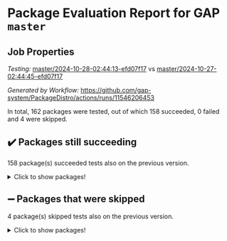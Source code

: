 # Package Evaluation Report for GAP `master`

## Job Properties

*Testing:* [master/2024-10-28-02:44:13-efd07f17](https://github.com/gap-system/PackageDistro/blob/data/reports/master/2024-10-28-02:44:13-efd07f17) vs [master/2024-10-27-02:44:45-efd07f17](https://github.com/gap-system/PackageDistro/blob/data/reports/master/2024-10-27-02:44:45-efd07f17)

*Generated by Workflow:* https://github.com/gap-system/PackageDistro/actions/runs/11546206453

In total, 162 packages were tested, out of which 158 succeeded, 0 failed and 4 were skipped.

## :heavy_check_mark: Packages still succeeding

158 package(s) succeeded tests also on the previous version.
<details><summary>Click to show packages!</summary>

- 4ti2interface 2023.02-04 [(success)](https://github.com/gap-system/PackageDistro/actions/runs/11546206453/job/32134398804)
- ace 5.6.2 [(success)](https://github.com/gap-system/PackageDistro/actions/runs/11546206453/job/32134402004)
- aclib 1.3.2 [(success)](https://github.com/gap-system/PackageDistro/actions/runs/11546206453/job/32134402554)
- agt 0.3.1 [(success)](https://github.com/gap-system/PackageDistro/actions/runs/11546206453/job/32134402992)
- alnuth 3.2.1 [(success)](https://github.com/gap-system/PackageDistro/actions/runs/11546206453/job/32134403265)
- anupq 3.3.1 [(success)](https://github.com/gap-system/PackageDistro/actions/runs/11546206453/job/32134405333)
- atlasrep 2.1.9 [(success)](https://github.com/gap-system/PackageDistro/actions/runs/11546206453/job/32134405604)
- autodoc 2023.06.19 [(success)](https://github.com/gap-system/PackageDistro/actions/runs/11546206453/job/32134405753)
- automata 1.16 [(success)](https://github.com/gap-system/PackageDistro/actions/runs/11546206453/job/32134405911)
- automgrp 1.3.2 [(success)](https://github.com/gap-system/PackageDistro/actions/runs/11546206453/job/32134406081)
- autpgrp 1.11 [(success)](https://github.com/gap-system/PackageDistro/actions/runs/11546206453/job/32134406270)
- cap 2024.10-07 [(success)](https://github.com/gap-system/PackageDistro/actions/runs/11546206453/job/32134406422)
- caratinterface 2.3.7 [(success)](https://github.com/gap-system/PackageDistro/actions/runs/11546206453/job/32134406606)
- cddinterface 2024.09.02 [(success)](https://github.com/gap-system/PackageDistro/actions/runs/11546206453/job/32134406759)
- circle 1.6.6 [(success)](https://github.com/gap-system/PackageDistro/actions/runs/11546206453/job/32134406923)
- classicpres 1.22 [(success)](https://github.com/gap-system/PackageDistro/actions/runs/11546206453/job/32134407101)
- cohomolo 1.6.11 [(success)](https://github.com/gap-system/PackageDistro/actions/runs/11546206453/job/32134407285)
- congruence 1.2.7 [(success)](https://github.com/gap-system/PackageDistro/actions/runs/11546206453/job/32134407498)
- corefreesub 0.6 [(success)](https://github.com/gap-system/PackageDistro/actions/runs/11546206453/job/32134407685)
- corelg 1.57 [(success)](https://github.com/gap-system/PackageDistro/actions/runs/11546206453/job/32134407838)
- crime 1.6 [(success)](https://github.com/gap-system/PackageDistro/actions/runs/11546206453/job/32134408008)
- crisp 1.4.6 [(success)](https://github.com/gap-system/PackageDistro/actions/runs/11546206453/job/32134408213)
- crypting 0.10.5 [(success)](https://github.com/gap-system/PackageDistro/actions/runs/11546206453/job/32134408425)
- cryst 4.1.27 [(success)](https://github.com/gap-system/PackageDistro/actions/runs/11546206453/job/32134408663)
- crystcat 1.1.10 [(success)](https://github.com/gap-system/PackageDistro/actions/runs/11546206453/job/32134408870)
- ctbllib 1.3.9 [(success)](https://github.com/gap-system/PackageDistro/actions/runs/11546206453/job/32134409037)
- cubefree 1.19 [(success)](https://github.com/gap-system/PackageDistro/actions/runs/11546206453/job/32134409248)
- curlinterface 2.4.0 [(success)](https://github.com/gap-system/PackageDistro/actions/runs/11546206453/job/32134409464)
- cvec 2.8.2 [(success)](https://github.com/gap-system/PackageDistro/actions/runs/11546206453/job/32134409679)
- datastructures 0.3.1 [(success)](https://github.com/gap-system/PackageDistro/actions/runs/11546206453/job/32134409851)
- deepthought 1.0.7 [(success)](https://github.com/gap-system/PackageDistro/actions/runs/11546206453/job/32134410020)
- design 1.8.1 [(success)](https://github.com/gap-system/PackageDistro/actions/runs/11546206453/job/32134410232)
- difsets 2.3.1 [(success)](https://github.com/gap-system/PackageDistro/actions/runs/11546206453/job/32134410460)
- digraphs 1.9.0 [(success)](https://github.com/gap-system/PackageDistro/actions/runs/11546206453/job/32134410630)
- edim 1.3.8 [(success)](https://github.com/gap-system/PackageDistro/actions/runs/11546206453/job/32134410843)
- example 4.3.4 [(success)](https://github.com/gap-system/PackageDistro/actions/runs/11546206453/job/32134411010)
- examplesforhomalg 2023.10-01 [(success)](https://github.com/gap-system/PackageDistro/actions/runs/11546206453/job/32134411219)
- factint 1.6.3 [(success)](https://github.com/gap-system/PackageDistro/actions/runs/11546206453/job/32134411403)
- ferret 1.0.14 [(success)](https://github.com/gap-system/PackageDistro/actions/runs/11546206453/job/32134411630)
- fga 1.5.0 [(success)](https://github.com/gap-system/PackageDistro/actions/runs/11546206453/job/32134411835)
- fining 1.5.6 [(success)](https://github.com/gap-system/PackageDistro/actions/runs/11546206453/job/32134412024)
- float 1.0.5 [(success)](https://github.com/gap-system/PackageDistro/actions/runs/11546206453/job/32134412214)
- format 1.4.4 [(success)](https://github.com/gap-system/PackageDistro/actions/runs/11546206453/job/32134412389)
- forms 1.2.12 [(success)](https://github.com/gap-system/PackageDistro/actions/runs/11546206453/job/32134412557)
- fplsa 1.2.6 [(success)](https://github.com/gap-system/PackageDistro/actions/runs/11546206453/job/32134412741)
- fr 2.4.13 [(success)](https://github.com/gap-system/PackageDistro/actions/runs/11546206453/job/32134412895)
- francy 2.0.3 [(success)](https://github.com/gap-system/PackageDistro/actions/runs/11546206453/job/32134413093)
- fwtree 1.3 [(success)](https://github.com/gap-system/PackageDistro/actions/runs/11546206453/job/32134413231)
- gapdoc 1.6.7 [(success)](https://github.com/gap-system/PackageDistro/actions/runs/11546206453/job/32134413399)
- gauss 2023.08-01 [(success)](https://github.com/gap-system/PackageDistro/actions/runs/11546206453/job/32134413552)
- gaussforhomalg 2024.08-01 [(success)](https://github.com/gap-system/PackageDistro/actions/runs/11546206453/job/32134413698)
- gbnp 1.1.0 [(success)](https://github.com/gap-system/PackageDistro/actions/runs/11546206453/job/32134413825)
- generalizedmorphismsforcap 2024.09-03 [(success)](https://github.com/gap-system/PackageDistro/actions/runs/11546206453/job/32134413967)
- genss 1.6.9 [(success)](https://github.com/gap-system/PackageDistro/actions/runs/11546206453/job/32134414100)
- gradedmodules 2024.01-01 [(success)](https://github.com/gap-system/PackageDistro/actions/runs/11546206453/job/32134414251)
- gradedringforhomalg 2024.07-01 [(success)](https://github.com/gap-system/PackageDistro/actions/runs/11546206453/job/32134414420)
- grape 4.9.2 [(success)](https://github.com/gap-system/PackageDistro/actions/runs/11546206453/job/32134414569)
- groupoids 1.76 [(success)](https://github.com/gap-system/PackageDistro/actions/runs/11546206453/job/32134414740)
- grpconst 2.6.5 [(success)](https://github.com/gap-system/PackageDistro/actions/runs/11546206453/job/32134414965)
- guarana 0.96.3 [(success)](https://github.com/gap-system/PackageDistro/actions/runs/11546206453/job/32134415121)
- guava 3.19 [(success)](https://github.com/gap-system/PackageDistro/actions/runs/11546206453/job/32134415273)
- hap 1.66 [(success)](https://github.com/gap-system/PackageDistro/actions/runs/11546206453/job/32134415461)
- hapcryst 0.1.15 [(success)](https://github.com/gap-system/PackageDistro/actions/runs/11546206453/job/32134415655)
- hecke 1.5.4 [(success)](https://github.com/gap-system/PackageDistro/actions/runs/11546206453/job/32134415790)
- help 4.0 [(success)](https://github.com/gap-system/PackageDistro/actions/runs/11546206453/job/32134415933)
- homalg 2024.01-01 [(success)](https://github.com/gap-system/PackageDistro/actions/runs/11546206453/job/32134416077)
- homalgtocas 2023.11-01 [(success)](https://github.com/gap-system/PackageDistro/actions/runs/11546206453/job/32134416219)
- idrel 2.48 [(success)](https://github.com/gap-system/PackageDistro/actions/runs/11546206453/job/32134416345)
- images 1.3.3 [(success)](https://github.com/gap-system/PackageDistro/actions/runs/11546206453/job/32134416511)
- intpic 0.4.0 [(success)](https://github.com/gap-system/PackageDistro/actions/runs/11546206453/job/32134416682)
- io 4.9.0 [(success)](https://github.com/gap-system/PackageDistro/actions/runs/11546206453/job/32134416837)
- io_forhomalg 2023.02-04 [(success)](https://github.com/gap-system/PackageDistro/actions/runs/11546206453/job/32134417008)
- irredsol 1.4.4 [(success)](https://github.com/gap-system/PackageDistro/actions/runs/11546206453/job/32134417128)
- json 2.2.2 [(success)](https://github.com/gap-system/PackageDistro/actions/runs/11546206453/job/32134417281)
- jupyterkernel 1.5.1 [(success)](https://github.com/gap-system/PackageDistro/actions/runs/11546206453/job/32134417410)
- jupyterviz 1.5.6 [(success)](https://github.com/gap-system/PackageDistro/actions/runs/11546206453/job/32134417593)
- kan 1.37 [(success)](https://github.com/gap-system/PackageDistro/actions/runs/11546206453/job/32134417766)
- kbmag 1.5.11 [(success)](https://github.com/gap-system/PackageDistro/actions/runs/11546206453/job/32134417925)
- laguna 3.9.7 [(success)](https://github.com/gap-system/PackageDistro/actions/runs/11546206453/job/32134418039)
- liealgdb 2.2.1 [(success)](https://github.com/gap-system/PackageDistro/actions/runs/11546206453/job/32134418173)
- liepring 2.9.1 [(success)](https://github.com/gap-system/PackageDistro/actions/runs/11546206453/job/32134418359)
- liering 2.4.2 [(success)](https://github.com/gap-system/PackageDistro/actions/runs/11546206453/job/32134418510)
- linearalgebraforcap 2024.10-01 [(success)](https://github.com/gap-system/PackageDistro/actions/runs/11546206453/job/32134418612)
- lins 0.9 [(success)](https://github.com/gap-system/PackageDistro/actions/runs/11546206453/job/32134418744)
- localizeringforhomalg 2023.10-01 [(success)](https://github.com/gap-system/PackageDistro/actions/runs/11546206453/job/32134418866)
- loops 3.4.4 [(success)](https://github.com/gap-system/PackageDistro/actions/runs/11546206453/job/32134418989)
- lpres 1.1.1 [(success)](https://github.com/gap-system/PackageDistro/actions/runs/11546206453/job/32134419109)
- majoranaalgebras 1.5.2 [(success)](https://github.com/gap-system/PackageDistro/actions/runs/11546206453/job/32134419238)
- mapclass 1.4.6 [(success)](https://github.com/gap-system/PackageDistro/actions/runs/11546206453/job/32134419368)
- matgrp 0.70 [(success)](https://github.com/gap-system/PackageDistro/actions/runs/11546206453/job/32134419497)
- matricesforhomalg 2024.08-05 [(success)](https://github.com/gap-system/PackageDistro/actions/runs/11546206453/job/32134419636)
- modisom 3.0.0 [(success)](https://github.com/gap-system/PackageDistro/actions/runs/11546206453/job/32134419753)
- modulepresentationsforcap 2024.09-02 [(success)](https://github.com/gap-system/PackageDistro/actions/runs/11546206453/job/32134419897)
- modules 2024.01-01 [(success)](https://github.com/gap-system/PackageDistro/actions/runs/11546206453/job/32134420018)
- monoidalcategories 2024.09-05 [(success)](https://github.com/gap-system/PackageDistro/actions/runs/11546206453/job/32134420159)
- nconvex 2022.09-01 [(success)](https://github.com/gap-system/PackageDistro/actions/runs/11546206453/job/32134420307)
- nilmat 1.4.2 [(success)](https://github.com/gap-system/PackageDistro/actions/runs/11546206453/job/32134420463)
- nock 1.5 [(success)](https://github.com/gap-system/PackageDistro/actions/runs/11546206453/job/32134420624)
- normalizinterface 1.3.7 [(success)](https://github.com/gap-system/PackageDistro/actions/runs/11546206453/job/32134420757)
- nq 2.5.11 [(success)](https://github.com/gap-system/PackageDistro/actions/runs/11546206453/job/32134420924)
- numericalsgps 1.4.0 [(success)](https://github.com/gap-system/PackageDistro/actions/runs/11546206453/job/32134421052)
- openmath 11.5.3 [(success)](https://github.com/gap-system/PackageDistro/actions/runs/11546206453/job/32134421225)
- orb 4.9.1 [(success)](https://github.com/gap-system/PackageDistro/actions/runs/11546206453/job/32134421776)
- packagemanager 1.6 [(success)](https://github.com/gap-system/PackageDistro/actions/runs/11546206453/job/32134421924)
- patternclass 2.4.5 [(success)](https://github.com/gap-system/PackageDistro/actions/runs/11546206453/job/32134422068)
- permut 2.0.5 [(success)](https://github.com/gap-system/PackageDistro/actions/runs/11546206453/job/32134422203)
- polenta 1.3.10 [(success)](https://github.com/gap-system/PackageDistro/actions/runs/11546206453/job/32134422407)
- polymaking 0.8.7 [(success)](https://github.com/gap-system/PackageDistro/actions/runs/11546206453/job/32134422565)
- primgrp 3.4.4 [(success)](https://github.com/gap-system/PackageDistro/actions/runs/11546206453/job/32134422721)
- profiling 2.6.0 [(success)](https://github.com/gap-system/PackageDistro/actions/runs/11546206453/job/32134422918)
- qdistrnd 0.9.4 [(success)](https://github.com/gap-system/PackageDistro/actions/runs/11546206453/job/32134423208)
- qpa 1.35 [(success)](https://github.com/gap-system/PackageDistro/actions/runs/11546206453/job/32134423450)
- quagroup 1.8.4 [(success)](https://github.com/gap-system/PackageDistro/actions/runs/11546206453/job/32134423608)
- radiroot 2.9 [(success)](https://github.com/gap-system/PackageDistro/actions/runs/11546206453/job/32134423770)
- rcwa 4.7.1 [(success)](https://github.com/gap-system/PackageDistro/actions/runs/11546206453/job/32134423978)
- rds 1.8 [(success)](https://github.com/gap-system/PackageDistro/actions/runs/11546206453/job/32134424204)
- recog 1.4.3 [(success)](https://github.com/gap-system/PackageDistro/actions/runs/11546206453/job/32134424390)
- repndecomp 1.3.0 [(success)](https://github.com/gap-system/PackageDistro/actions/runs/11546206453/job/32134424696)
- repsn 3.1.2 [(success)](https://github.com/gap-system/PackageDistro/actions/runs/11546206453/job/32134425082)
- resclasses 4.7.3 [(success)](https://github.com/gap-system/PackageDistro/actions/runs/11546206453/job/32134425728)
- ringsforhomalg 2024.06-01 [(success)](https://github.com/gap-system/PackageDistro/actions/runs/11546206453/job/32134425933)
- sco 2023.08-01 [(success)](https://github.com/gap-system/PackageDistro/actions/runs/11546206453/job/32134426196)
- scscp 2.4.3 [(success)](https://github.com/gap-system/PackageDistro/actions/runs/11546206453/job/32134426391)
- semigroups 5.4.0 [(success)](https://github.com/gap-system/PackageDistro/actions/runs/11546206453/job/32134426677)
- sglppow 2.4 [(success)](https://github.com/gap-system/PackageDistro/actions/runs/11546206453/job/32134426854)
- sgpviz 0.999.6 [(success)](https://github.com/gap-system/PackageDistro/actions/runs/11546206453/job/32134427066)
- simpcomp 2.1.14 [(success)](https://github.com/gap-system/PackageDistro/actions/runs/11546206453/job/32134427266)
- singular 2024.06.03 [(success)](https://github.com/gap-system/PackageDistro/actions/runs/11546206453/job/32134427447)
- sl2reps 1.1 [(success)](https://github.com/gap-system/PackageDistro/actions/runs/11546206453/job/32134427635)
- sla 1.6.2 [(success)](https://github.com/gap-system/PackageDistro/actions/runs/11546206453/job/32134427874)
- smallantimagmas 0.2.12 [(success)](https://github.com/gap-system/PackageDistro/actions/runs/11546206453/job/32134428074)
- smallgrp 1.5.4 [(success)](https://github.com/gap-system/PackageDistro/actions/runs/11546206453/job/32134428255)
- smallsemi 0.7.1 [(success)](https://github.com/gap-system/PackageDistro/actions/runs/11546206453/job/32134428458)
- sonata 2.9.6 [(success)](https://github.com/gap-system/PackageDistro/actions/runs/11546206453/job/32134428657)
- sophus 1.27 [(success)](https://github.com/gap-system/PackageDistro/actions/runs/11546206453/job/32134428827)
- sotgrps 1.3 [(success)](https://github.com/gap-system/PackageDistro/actions/runs/11546206453/job/32134429000)
- spinsym 1.5.2 [(success)](https://github.com/gap-system/PackageDistro/actions/runs/11546206453/job/32134429192)
- standardff 1.0 [(success)](https://github.com/gap-system/PackageDistro/actions/runs/11546206453/job/32134429362)
- symbcompcc 1.3.2 [(success)](https://github.com/gap-system/PackageDistro/actions/runs/11546206453/job/32134429543)
- thelma 1.3 [(success)](https://github.com/gap-system/PackageDistro/actions/runs/11546206453/job/32134429716)
- tomlib 1.2.11 [(success)](https://github.com/gap-system/PackageDistro/actions/runs/11546206453/job/32134430007)
- toolsforhomalg 2024.09-01 [(success)](https://github.com/gap-system/PackageDistro/actions/runs/11546206453/job/32134430229)
- toric 1.9.6 [(success)](https://github.com/gap-system/PackageDistro/actions/runs/11546206453/job/32134430411)
- toricvarieties 2022.07.13 [(success)](https://github.com/gap-system/PackageDistro/actions/runs/11546206453/job/32134430592)
- transgrp 3.6.5 [(success)](https://github.com/gap-system/PackageDistro/actions/runs/11546206453/job/32134430746)
- typeset 1.2.2 [(success)](https://github.com/gap-system/PackageDistro/actions/runs/11546206453/job/32134430887)
- ugaly 4.1.3 [(success)](https://github.com/gap-system/PackageDistro/actions/runs/11546206453/job/32134431049)
- unipot 1.6 [(success)](https://github.com/gap-system/PackageDistro/actions/runs/11546206453/job/32134431214)
- unitlib 4.2.0 [(success)](https://github.com/gap-system/PackageDistro/actions/runs/11546206453/job/32134431404)
- utils 0.85 [(success)](https://github.com/gap-system/PackageDistro/actions/runs/11546206453/job/32134431588)
- uuid 0.7 [(success)](https://github.com/gap-system/PackageDistro/actions/runs/11546206453/job/32134431797)
- walrus 0.9991 [(success)](https://github.com/gap-system/PackageDistro/actions/runs/11546206453/job/32134431944)
- wedderga 4.10.5 [(success)](https://github.com/gap-system/PackageDistro/actions/runs/11546206453/job/32134432161)
- wpe 0.8 [(success)](https://github.com/gap-system/PackageDistro/actions/runs/11546206453/job/32134432300)
- xmod 2.92 [(success)](https://github.com/gap-system/PackageDistro/actions/runs/11546206453/job/32134432453)
- xmodalg 1.23 [(success)](https://github.com/gap-system/PackageDistro/actions/runs/11546206453/job/32134432617)
- yangbaxter 0.10.6 [(success)](https://github.com/gap-system/PackageDistro/actions/runs/11546206453/job/32134432772)
- zeromqinterface 0.16 [(success)](https://github.com/gap-system/PackageDistro/actions/runs/11546206453/job/32134432948)
</details>

## :heavy_minus_sign: Packages that were skipped

4 package(s) skipped tests also on the previous version.
<details><summary>Click to show packages!</summary>

- browse 1.8.21 [(skipped)](https://github.com/gap-system/PackageDistro/actions/runs/11546206453/job/32134216097)
- itc 1.5.1 [(skipped)](https://github.com/gap-system/PackageDistro/actions/runs/11546206453/job/32134216097)
- polycyclic 2.16 [(skipped)](https://github.com/gap-system/PackageDistro/actions/runs/11546206453/job/32134216097)
- xgap 4.32 [(skipped)](https://github.com/gap-system/PackageDistro/actions/runs/11546206453/job/32134216097)
</details>

